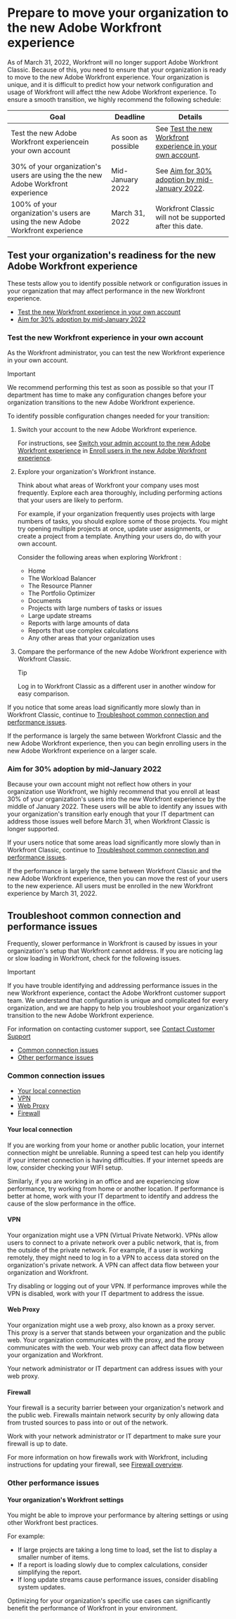 

# Prepare to move your organization to the new Adobe Workfront experience

As of March 31, 2022, Workfront will no longer support Adobe Workfront Classic. Because of this, you need to ensure that your organization is ready to move to the new Adobe Workfront experience. Your organization is unique, and it is difficult to predict how your network configuration and usage of Workfront will affect tthe new Adobe Workfront experience. To ensure a smooth transition, we highly recommend the following schedule:

| Goal |Deadline |Details  |
|---|---|---|
| Test the new Adobe Workfront experiencein your own account |As soon as possible |See [Test the new Workfront experience in your own account](#test2). |
| 30% of your organization's users are using the the new Adobe Workfront experience |Mid-January 2022 |See [Aim for 30% adoption by mid-January 2022](#aim). |
| 100% of your organization's users are using the new Adobe Workfront experience |March 31, 2022 |Workfront Classic will not be supported after this date. |

## Test your organization's readiness for the new Adobe Workfront experience

These tests allow you to identify possible network or configuration issues in your organization that may affect performance in the new Workfront experience.

* [Test the new Workfront experience in your own account](#test2) 
* [Aim for 30% adoption by mid-January 2022](#aim)

### Test the new Workfront experience in your own account

As the Workfront administrator, you can test the new Workfront experience in your own account.

>[!IMPORTANT]
>
>We recommend performing this test as soon as possible so that your IT department has time to make any configuration changes before your organization transitions to the new Adobe Workfront experience.

To identify possible configuration changes needed for your transition:

1. Switch your account to the new Adobe Workfront experience.

   For instructions, see [Switch your admin account to the new Adobe Workfront experience](../../administration-and-setup/add-users/create-and-manage-users/enroll-users-new-workfront-experience.md#switch2) in [Enroll users in the new Adobe Workfront experience](../../administration-and-setup/add-users/create-and-manage-users/enroll-users-new-workfront-experience.md).

1. Explore your organization's Workfront instance.

   Think about what areas of Workfront your company uses most frequently. Explore each area thoroughly, including performing actions that your users are likely to perform.

   For example, if your organization frequently uses projects with large numbers of tasks, you should explore some of those projects. You might try opening multiple projects at once, update user assignments, or create a project from a template. Anything your users do, do with your own account.

   Consider the following areas when exploring Workfront :

   * Home
   * The Workload Balancer
   * The Resource Planner
   * The Portfolio Optimizer
   * Documents
   * Projects with large numbers of tasks or issues
   * Large update streams
   * Reports with large amounts of data
   * Reports that use complex calculations 
   * Any other areas that your organization uses

1. Compare the performance of the new Adobe Workfront experience with Workfront Classic.

   >[!TIP]
   >
   >Log in to Workfront Classic as a different user in another window for easy comparison.

If you notice that some areas load significantly more slowly than in Workfront Classic, continue to [Troubleshoot common connection and performance issues](#troubles).

If the performance is largely the same between Workfront Classic and the new Adobe Workfront experience, then you can begin enrolling users in the new Adobe Workfront experience on a larger scale.

### Aim for 30% adoption by mid-January 2022

Because your own account might not reflect how others in your organization use Workfront, we highly recommend that you enroll at least 30% of your organization's users into the new Workfront experience by the middle of January 2022. These users will be able to identify any issues with your organization's transition early enough that your IT department can address those issues well before March 31, when Workfront Classic is longer supported.

If your users notice that some areas load significantly more slowly than in Workfront Classic, continue to [Troubleshoot common connection and performance issues](#troubles).

If the performance is largely the same between Workfront Classic and the new Adobe Workfront experience, then you can move the rest of your users to the new experience. All users must be enrolled in the new Workfront experience by March 31, 2022.

## Troubleshoot common connection and performance issues

Frequently, slower performance in Workfront is caused by issues in your organization's setup that Workfront cannot address. If you are noticing lag or slow loading in Workfront, check for the following issues.

>[!IMPORTANT]
>
>If you have trouble identifying and addressing performance issues in the new Workfront experience, contact the Adobe Workfront customer support team. We understand that configuration is unique and complicated for every organization, and we are happy to help you troubleshoot your organization's transition to the new Adobe Workfront experience.
>
>For information on contacting customer support, see [Contact Customer Support](../../workfront-basics/tips-tricks-and-troubleshooting/contact-customer-support.md)

* [Common connection issues](#common) 
* [Other performance issues](#other)

### Common connection issues

* [Your local connection](#your) 
* [VPN](#vpn) 
* [Web Proxy](#web) 
* [Firewall](#firewall)

#### Your local connection

If you are working from your home or another public location, your internet connection might be unreliable. Running a speed test can help you identify if your internet connection is having difficulties. If your internet speeds are low, consider checking your WIFI setup.

Similarly, if you are working in an office and are experiencing slow performance, try working from home or another location. If performance is better at home, work with your IT&nbsp;department to identify and address the cause of the slow performance in the office.

#### VPN

Your organization might use a VPN (Virtual Private Network). VPNs allow users to connect to a private network over a public network, that is, from the outside of the private network. For example, if a user is working remotely, they might need to log in to a VPN to access data stored on the organization's private network. A VPN can affect data flow between your organization and Workfront.

Try disabling or logging out of your VPN. If performance improves while the VPN is disabled, work with your IT department to address the issue.

#### Web Proxy

Your organization might use a web proxy, also known as a proxy server. This proxy is a server that stands between your organization and the public web. Your organization communicates with the proxy, and the proxy communicates with the web. Your web proxy can affect data flow between your organization and Workfront.

Your network administrator or IT&nbsp;department can address issues with your web proxy.

#### Firewall

Your firewall is a security barrier between your organization's network and the public web. Firewalls maintain network security by only allowing data from trusted sources to pass into or out of the network.

Work with your network administrator or IT department to make sure your firewall is up to date.

For more information on how firewalls work with Workfront, including instructions for updating your firewall, see [Firewall overview](../../administration-and-setup/get-started-wf-administration/firewall-overview.md).

### Other performance issues

#### Your organization's Workfront settings

You might be able to improve your performance by altering settings or using other Workfront best practices.

For example:

* If large projects are taking a long time to load, set the list to display a smaller number of items.
* If a report is loading slowly due to complex calculations, consider simplifying the report.
* If long update streams cause performance issues, consider disabling system updates.

Optimizing for your organization's specific use cases can significantly benefit the performance of Workfront in your environment.
